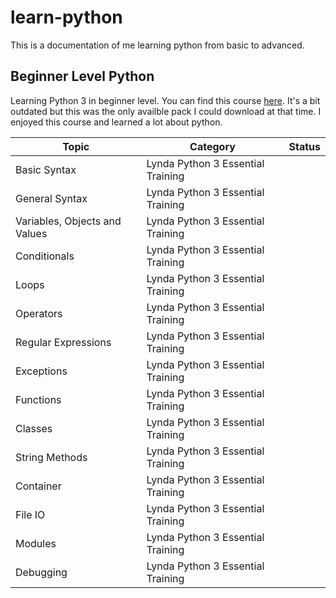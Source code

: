 # learn-python
This is a documentation of me learning python from basic to advanced.


## Beginner Level Python
Learning Python 3 in beginner level. You can find this course [here](https://www.lynda.com/Python-tutorials/Python-3-Essential-Training/62226-2.html). It's a bit outdated but this was the only availble pack I could download at that time. I enjoyed this course and learned a lot about python. 

| Topic | Category | Status
| --- | --- | --- |
| Basic Syntax | Lynda Python 3 Essential Training |
| General Syntax | Lynda Python 3 Essential Training | 
| Variables, Objects and Values | Lynda Python 3 Essential Training |
| Conditionals | Lynda Python 3 Essential Training | 
| Loops | Lynda Python 3 Essential Training | 
| Operators | Lynda Python 3 Essential Training | 
| Regular Expressions | Lynda Python 3 Essential Training |
| Exceptions | Lynda Python 3 Essential Training |
| Functions | Lynda Python 3 Essential Training | 
| Classes | Lynda Python 3 Essential Training |
| String Methods | Lynda Python 3 Essential Training |
| Container | Lynda Python 3 Essential Training |
| File IO | Lynda Python 3 Essential Training |
| Modules | Lynda Python 3 Essential Training | 
| Debugging | Lynda Python 3 Essential Training | 